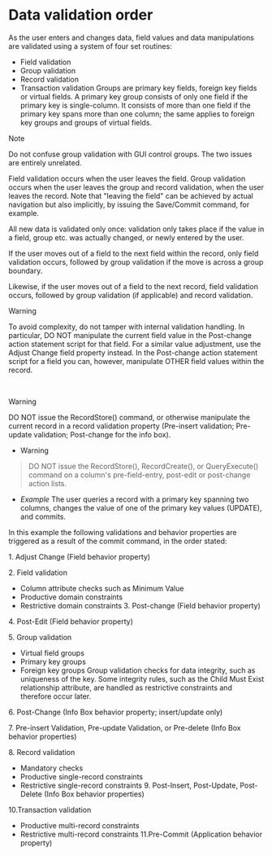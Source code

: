# Data validation order

As the user enters and changes data, field values and data manipulations are validated using a system of four set routines:

- Field validation
- Group validation
- Record validation
- Transaction validation
Groups are primary key fields, foreign key fields or virtual fields. A primary key group consists of only one field if the primary key is single-column. It consists of more than one field if the primary key spans more than one column; the same applies to foreign key groups and groups of virtual fields.

> [!NOTE]
> Do not confuse group validation with GUI control groups. The two issues are entirely unrelated.

Field validation occurs when the user leaves the field. Group validation occurs when the user leaves the group and record validation, when the user leaves the record. Note that "leaving the field" can be achieved by actual navigation but also implicitly, by issuing the Save/Commit command, for example.

All new data is validated only once: validation only takes place if the value in a field, group etc. was actually changed, or newly entered by the user.

If the user moves out of a field to the next field within the record, only field validation occurs, followed by group validation if the move is across a group boundary.

Likewise, if the user moves out of a field to the next record, field validation occurs, followed by group validation (if applicable) and record validation.

> [!WARNING]
> To avoid complexity, do not tamper with internal validation handling. In particular, DO NOT manipulate the current field value in the Post-change action statement script for that field. For a similar value adjustment, use the Adjust Change field property instead.
> In the Post-change action statement script for a field you can, however, manipulate OTHER field values within the record.

 

> [!WARNING]
> DO NOT issue the RecordStore() command, or otherwise manipulate the current record in a record validation property (Pre-insert validation; Pre-update validation; Post-change for the info box).

- > [!WARNING]
> DO NOT issue the RecordStore(), RecordCreate(), or QueryExecute() command on a column's pre-field-entry, post-edit or post-change action lists.


- *Example*
The user queries a record with a primary key spanning two columns, changes the value of one of the primary key values (UPDATE), and commits.

In this example the following validations and behavior properties are triggered as a result of the commit command, in the order stated:

1. Adjust Change (Field behavior property)

2. Field validation

- Column attribute checks such as Minimum Value
- Productive domain constraints
- Restrictive domain constraints
3. Post-change (Field behavior property)

4. Post-Edit (Field behavior property)

5. Group validation

- Virtual field groups
- Primary key groups
- Foreign key groups
Group validation checks for data integrity, such as uniqueness of the key. Some integrity rules, such as the Child Must Exist relationship attribute, are handled as restrictive constraints and therefore occur later.

6. Post-Change (Info Box behavior property; insert/update only)

7. Pre-insert Validation, Pre-update Validation, or Pre-delete (Info Box behavior properties)

8. Record validation

- Mandatory checks
- Productive single-record constraints
- Restrictive single-record constraints
9. Post-Insert, Post-Update, Post-Delete (Info Box behavior properties)

10.Transaction validation

- Productive multi-record constraints
- Restrictive multi-record constraints
11.Pre-Commit (Application behavior property)